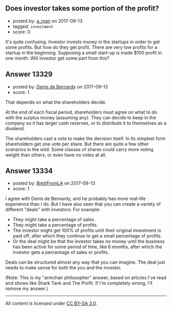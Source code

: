 ## Does investor takes some portion of the profit?

- posted by: [a_man](https://stackexchange.com/users/10127129/a-man) on 2017-09-13
- tagged: `investment`
- score: 0

It's quite confusing. Investor invests money in the startups in order to get some profits. But how do they get profit.
There are very low profits for a startup in the beginning. Supposing a small start-up  is made $100 profit in one month.
Will investor get some part from this?


## Answer 13329

- posted by: [Denis de Bernardy](https://stackexchange.com/users/182468/denis-de-bernardy) on 2017-09-13
- score: 1

That depends on what the shareholders decide.

At the end of each fiscal period, shareholders must agree on what to do with the surplus money (assuming any). They can decide to keep in the company so it has larger cash reserves, or to distribute it to themselves as a dividend.

The shareholders cast a vote to make the decision itself. In its simplest form shareholders get one vote per share. But there are quite a few other scenarios in the wild. Some classes of shares could carry more voting weight than others, or even have no votes at all.


## Answer 13334

- posted by: [BrettFromLA](https://stackexchange.com/users/2813127/brettfromla) on 2017-09-13
- score: 1

I agree with Denis de Bernardy, and he probably has more real-life experience than I do. But I have also seen that you can create a variety of different "deals" with investors. For example:

 - They might take a percentage of sales.
 - They might take a percentage of profits.
 - The investor might get 100% of profits until their original investment is paid off, after which they continue to get a small percentage of profits.
 - Or the deal might be that the investor takes no money until the business has been active for some period of time, like 6 months, after which the investor gets a percentage of sales or profits.

Deals can be structured almost any way that you can imagine. The deal just needs to make sense for both the you and the investor.

(Note: This is my "armchair philosopher" answer, based on articles I've read and shows like Shark Tank and The Profit. If I'm completely wrong, I'll remove my answer.)



---

All content is licensed under [CC BY-SA 3.0](https://creativecommons.org/licenses/by-sa/3.0/).
